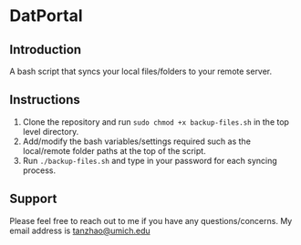 # DatPortal

## Introduction
A bash script that syncs your local files/folders to your remote server.

## Instructions
1. Clone the repository and run `sudo chmod +x backup-files.sh` in the top level directory.
2. Add/modify the bash variables/settings required such as the local/remote folder paths at the top of the script.
3. Run `./backup-files.sh` and type in your password for each syncing process.

## Support
Please feel free to reach out to me if you have any questions/concerns. My email address is
tanzhao@umich.edu
